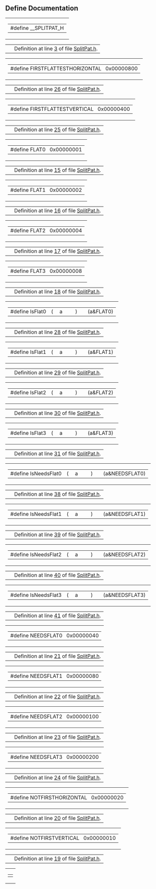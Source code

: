 ## Define Documentation

<span id="af303cc976d39bc17d6686b4602be197" class="anchor"></span>

<table class="mdTable" data-cellpadding="2" data-cellspacing="0">
<colgroup>
<col style="width: 100%" />
</colgroup>
<tbody>
<tr>
<td class="mdRow"><table data-cellpadding="0" data-cellspacing="0" data-border="0">
<tbody>
<tr>
<td class="md" data-nowrap="" data-valign="top">#define __SPLITPAT_H</td>
</tr>
</tbody>
</table></td>
</tr>
</tbody>
</table>

|  |  |
|----|----|
|   | Definition at line <a href="SplitPat_8h-source.md#l00003" class="el">3</a> of file <a href="SplitPat_8h-source.md" class="el">SplitPat.h</a>. |

<span id="0302c293208f20f971dd21fa6c1cffa9" class="anchor"></span>

<table class="mdTable" data-cellpadding="2" data-cellspacing="0">
<colgroup>
<col style="width: 100%" />
</colgroup>
<tbody>
<tr>
<td class="mdRow"><table data-cellpadding="0" data-cellspacing="0" data-border="0">
<tbody>
<tr>
<td class="md" data-nowrap="" data-valign="top">#define FIRSTFLATTESTHORIZONTAL   0x00000800</td>
</tr>
</tbody>
</table></td>
</tr>
</tbody>
</table>

|  |  |
|----|----|
|   | Definition at line <a href="SplitPat_8h-source.md#l00026" class="el">26</a> of file <a href="SplitPat_8h-source.md" class="el">SplitPat.h</a>. |

<span id="721937abaea3a2ed5ce889b8b5c50a66" class="anchor"></span>

<table class="mdTable" data-cellpadding="2" data-cellspacing="0">
<colgroup>
<col style="width: 100%" />
</colgroup>
<tbody>
<tr>
<td class="mdRow"><table data-cellpadding="0" data-cellspacing="0" data-border="0">
<tbody>
<tr>
<td class="md" data-nowrap="" data-valign="top">#define FIRSTFLATTESTVERTICAL   0x00000400</td>
</tr>
</tbody>
</table></td>
</tr>
</tbody>
</table>

|  |  |
|----|----|
|   | Definition at line <a href="SplitPat_8h-source.md#l00025" class="el">25</a> of file <a href="SplitPat_8h-source.md" class="el">SplitPat.h</a>. |

<span id="cc902397dd828d6330f86c9a183aeef2" class="anchor"></span>

<table class="mdTable" data-cellpadding="2" data-cellspacing="0">
<colgroup>
<col style="width: 100%" />
</colgroup>
<tbody>
<tr>
<td class="mdRow"><table data-cellpadding="0" data-cellspacing="0" data-border="0">
<tbody>
<tr>
<td class="md" data-nowrap="" data-valign="top">#define FLAT0   0x00000001</td>
</tr>
</tbody>
</table></td>
</tr>
</tbody>
</table>

|  |  |
|----|----|
|   | Definition at line <a href="SplitPat_8h-source.md#l00015" class="el">15</a> of file <a href="SplitPat_8h-source.md" class="el">SplitPat.h</a>. |

<span id="fc5ae770e3fe1c7d9aac9b8ccbfab63d" class="anchor"></span>

<table class="mdTable" data-cellpadding="2" data-cellspacing="0">
<colgroup>
<col style="width: 100%" />
</colgroup>
<tbody>
<tr>
<td class="mdRow"><table data-cellpadding="0" data-cellspacing="0" data-border="0">
<tbody>
<tr>
<td class="md" data-nowrap="" data-valign="top">#define FLAT1   0x00000002</td>
</tr>
</tbody>
</table></td>
</tr>
</tbody>
</table>

|  |  |
|----|----|
|   | Definition at line <a href="SplitPat_8h-source.md#l00016" class="el">16</a> of file <a href="SplitPat_8h-source.md" class="el">SplitPat.h</a>. |

<span id="d80d840f68ece097471eae44c19ef1e4" class="anchor"></span>

<table class="mdTable" data-cellpadding="2" data-cellspacing="0">
<colgroup>
<col style="width: 100%" />
</colgroup>
<tbody>
<tr>
<td class="mdRow"><table data-cellpadding="0" data-cellspacing="0" data-border="0">
<tbody>
<tr>
<td class="md" data-nowrap="" data-valign="top">#define FLAT2   0x00000004</td>
</tr>
</tbody>
</table></td>
</tr>
</tbody>
</table>

|  |  |
|----|----|
|   | Definition at line <a href="SplitPat_8h-source.md#l00017" class="el">17</a> of file <a href="SplitPat_8h-source.md" class="el">SplitPat.h</a>. |

<span id="9d6ae71d4177fb3b0db884e44c4b1723" class="anchor"></span>

<table class="mdTable" data-cellpadding="2" data-cellspacing="0">
<colgroup>
<col style="width: 100%" />
</colgroup>
<tbody>
<tr>
<td class="mdRow"><table data-cellpadding="0" data-cellspacing="0" data-border="0">
<tbody>
<tr>
<td class="md" data-nowrap="" data-valign="top">#define FLAT3   0x00000008</td>
</tr>
</tbody>
</table></td>
</tr>
</tbody>
</table>

|  |  |
|----|----|
|   | Definition at line <a href="SplitPat_8h-source.md#l00018" class="el">18</a> of file <a href="SplitPat_8h-source.md" class="el">SplitPat.h</a>. |

<span id="7ddbc8748fecdde7b3cfb3f8f6efb80b" class="anchor"></span>

<table class="mdTable" data-cellpadding="2" data-cellspacing="0">
<colgroup>
<col style="width: 100%" />
</colgroup>
<tbody>
<tr>
<td class="mdRow"><table data-cellpadding="0" data-cellspacing="0" data-border="0">
<tbody>
<tr>
<td class="md" data-nowrap="" data-valign="top">#define IsFlat0</td>
<td class="md" data-valign="top">( </td>
<td class="md" data-nowrap="" data-valign="top">a </td>
<td class="mdname1" data-valign="top" data-nowrap=""></td>
<td class="md" data-valign="top"> ) </td>
<td class="md" data-nowrap="">   (a&amp;FLAT0)</td>
</tr>
</tbody>
</table></td>
</tr>
</tbody>
</table>

|  |  |
|----|----|
|   | Definition at line <a href="SplitPat_8h-source.md#l00028" class="el">28</a> of file <a href="SplitPat_8h-source.md" class="el">SplitPat.h</a>. |

<span id="94e18587d9c787a25149f03f06e4d115" class="anchor"></span>

<table class="mdTable" data-cellpadding="2" data-cellspacing="0">
<colgroup>
<col style="width: 100%" />
</colgroup>
<tbody>
<tr>
<td class="mdRow"><table data-cellpadding="0" data-cellspacing="0" data-border="0">
<tbody>
<tr>
<td class="md" data-nowrap="" data-valign="top">#define IsFlat1</td>
<td class="md" data-valign="top">( </td>
<td class="md" data-nowrap="" data-valign="top">a </td>
<td class="mdname1" data-valign="top" data-nowrap=""></td>
<td class="md" data-valign="top"> ) </td>
<td class="md" data-nowrap="">   (a&amp;FLAT1)</td>
</tr>
</tbody>
</table></td>
</tr>
</tbody>
</table>

|  |  |
|----|----|
|   | Definition at line <a href="SplitPat_8h-source.md#l00029" class="el">29</a> of file <a href="SplitPat_8h-source.md" class="el">SplitPat.h</a>. |

<span id="cdf841756c6e4e9c1dfa62f5c5f07473" class="anchor"></span>

<table class="mdTable" data-cellpadding="2" data-cellspacing="0">
<colgroup>
<col style="width: 100%" />
</colgroup>
<tbody>
<tr>
<td class="mdRow"><table data-cellpadding="0" data-cellspacing="0" data-border="0">
<tbody>
<tr>
<td class="md" data-nowrap="" data-valign="top">#define IsFlat2</td>
<td class="md" data-valign="top">( </td>
<td class="md" data-nowrap="" data-valign="top">a </td>
<td class="mdname1" data-valign="top" data-nowrap=""></td>
<td class="md" data-valign="top"> ) </td>
<td class="md" data-nowrap="">   (a&amp;FLAT2)</td>
</tr>
</tbody>
</table></td>
</tr>
</tbody>
</table>

|  |  |
|----|----|
|   | Definition at line <a href="SplitPat_8h-source.md#l00030" class="el">30</a> of file <a href="SplitPat_8h-source.md" class="el">SplitPat.h</a>. |

<span id="4c330b5c0f1f4fe13ba6be19240cfce9" class="anchor"></span>

<table class="mdTable" data-cellpadding="2" data-cellspacing="0">
<colgroup>
<col style="width: 100%" />
</colgroup>
<tbody>
<tr>
<td class="mdRow"><table data-cellpadding="0" data-cellspacing="0" data-border="0">
<tbody>
<tr>
<td class="md" data-nowrap="" data-valign="top">#define IsFlat3</td>
<td class="md" data-valign="top">( </td>
<td class="md" data-nowrap="" data-valign="top">a </td>
<td class="mdname1" data-valign="top" data-nowrap=""></td>
<td class="md" data-valign="top"> ) </td>
<td class="md" data-nowrap="">   (a&amp;FLAT3)</td>
</tr>
</tbody>
</table></td>
</tr>
</tbody>
</table>

|  |  |
|----|----|
|   | Definition at line <a href="SplitPat_8h-source.md#l00031" class="el">31</a> of file <a href="SplitPat_8h-source.md" class="el">SplitPat.h</a>. |

<span id="99b0fc36bf51fbf870fa57eedcdd62fa" class="anchor"></span>

<table class="mdTable" data-cellpadding="2" data-cellspacing="0">
<colgroup>
<col style="width: 100%" />
</colgroup>
<tbody>
<tr>
<td class="mdRow"><table data-cellpadding="0" data-cellspacing="0" data-border="0">
<tbody>
<tr>
<td class="md" data-nowrap="" data-valign="top">#define IsNeedsFlat0</td>
<td class="md" data-valign="top">( </td>
<td class="md" data-nowrap="" data-valign="top">a </td>
<td class="mdname1" data-valign="top" data-nowrap=""></td>
<td class="md" data-valign="top"> ) </td>
<td class="md" data-nowrap="">   (a&amp;NEEDSFLAT0)</td>
</tr>
</tbody>
</table></td>
</tr>
</tbody>
</table>

|  |  |
|----|----|
|   | Definition at line <a href="SplitPat_8h-source.md#l00038" class="el">38</a> of file <a href="SplitPat_8h-source.md" class="el">SplitPat.h</a>. |

<span id="ad84d739fbc3e789e2a93408927241c9" class="anchor"></span>

<table class="mdTable" data-cellpadding="2" data-cellspacing="0">
<colgroup>
<col style="width: 100%" />
</colgroup>
<tbody>
<tr>
<td class="mdRow"><table data-cellpadding="0" data-cellspacing="0" data-border="0">
<tbody>
<tr>
<td class="md" data-nowrap="" data-valign="top">#define IsNeedsFlat1</td>
<td class="md" data-valign="top">( </td>
<td class="md" data-nowrap="" data-valign="top">a </td>
<td class="mdname1" data-valign="top" data-nowrap=""></td>
<td class="md" data-valign="top"> ) </td>
<td class="md" data-nowrap="">   (a&amp;NEEDSFLAT1)</td>
</tr>
</tbody>
</table></td>
</tr>
</tbody>
</table>

|  |  |
|----|----|
|   | Definition at line <a href="SplitPat_8h-source.md#l00039" class="el">39</a> of file <a href="SplitPat_8h-source.md" class="el">SplitPat.h</a>. |

<span id="189d3c599745e0621ed063f1772d6dd4" class="anchor"></span>

<table class="mdTable" data-cellpadding="2" data-cellspacing="0">
<colgroup>
<col style="width: 100%" />
</colgroup>
<tbody>
<tr>
<td class="mdRow"><table data-cellpadding="0" data-cellspacing="0" data-border="0">
<tbody>
<tr>
<td class="md" data-nowrap="" data-valign="top">#define IsNeedsFlat2</td>
<td class="md" data-valign="top">( </td>
<td class="md" data-nowrap="" data-valign="top">a </td>
<td class="mdname1" data-valign="top" data-nowrap=""></td>
<td class="md" data-valign="top"> ) </td>
<td class="md" data-nowrap="">   (a&amp;NEEDSFLAT2)</td>
</tr>
</tbody>
</table></td>
</tr>
</tbody>
</table>

|  |  |
|----|----|
|   | Definition at line <a href="SplitPat_8h-source.md#l00040" class="el">40</a> of file <a href="SplitPat_8h-source.md" class="el">SplitPat.h</a>. |

<span id="cbeeb0d5028ed40d6793874ba01f2e0c" class="anchor"></span>

<table class="mdTable" data-cellpadding="2" data-cellspacing="0">
<colgroup>
<col style="width: 100%" />
</colgroup>
<tbody>
<tr>
<td class="mdRow"><table data-cellpadding="0" data-cellspacing="0" data-border="0">
<tbody>
<tr>
<td class="md" data-nowrap="" data-valign="top">#define IsNeedsFlat3</td>
<td class="md" data-valign="top">( </td>
<td class="md" data-nowrap="" data-valign="top">a </td>
<td class="mdname1" data-valign="top" data-nowrap=""></td>
<td class="md" data-valign="top"> ) </td>
<td class="md" data-nowrap="">   (a&amp;NEEDSFLAT3)</td>
</tr>
</tbody>
</table></td>
</tr>
</tbody>
</table>

|  |  |
|----|----|
|   | Definition at line <a href="SplitPat_8h-source.md#l00041" class="el">41</a> of file <a href="SplitPat_8h-source.md" class="el">SplitPat.h</a>. |

<span id="f8745d5fe08cce59243189be14592987" class="anchor"></span>

<table class="mdTable" data-cellpadding="2" data-cellspacing="0">
<colgroup>
<col style="width: 100%" />
</colgroup>
<tbody>
<tr>
<td class="mdRow"><table data-cellpadding="0" data-cellspacing="0" data-border="0">
<tbody>
<tr>
<td class="md" data-nowrap="" data-valign="top">#define NEEDSFLAT0   0x00000040</td>
</tr>
</tbody>
</table></td>
</tr>
</tbody>
</table>

|  |  |
|----|----|
|   | Definition at line <a href="SplitPat_8h-source.md#l00021" class="el">21</a> of file <a href="SplitPat_8h-source.md" class="el">SplitPat.h</a>. |

<span id="e3943c8b0fed08ed4f4f297f8929e755" class="anchor"></span>

<table class="mdTable" data-cellpadding="2" data-cellspacing="0">
<colgroup>
<col style="width: 100%" />
</colgroup>
<tbody>
<tr>
<td class="mdRow"><table data-cellpadding="0" data-cellspacing="0" data-border="0">
<tbody>
<tr>
<td class="md" data-nowrap="" data-valign="top">#define NEEDSFLAT1   0x00000080</td>
</tr>
</tbody>
</table></td>
</tr>
</tbody>
</table>

|  |  |
|----|----|
|   | Definition at line <a href="SplitPat_8h-source.md#l00022" class="el">22</a> of file <a href="SplitPat_8h-source.md" class="el">SplitPat.h</a>. |

<span id="7f3419511fe0c7f9e3999d18e4b23689" class="anchor"></span>

<table class="mdTable" data-cellpadding="2" data-cellspacing="0">
<colgroup>
<col style="width: 100%" />
</colgroup>
<tbody>
<tr>
<td class="mdRow"><table data-cellpadding="0" data-cellspacing="0" data-border="0">
<tbody>
<tr>
<td class="md" data-nowrap="" data-valign="top">#define NEEDSFLAT2   0x00000100</td>
</tr>
</tbody>
</table></td>
</tr>
</tbody>
</table>

|  |  |
|----|----|
|   | Definition at line <a href="SplitPat_8h-source.md#l00023" class="el">23</a> of file <a href="SplitPat_8h-source.md" class="el">SplitPat.h</a>. |

<span id="859452a195ab7b8f73361e221deda2df" class="anchor"></span>

<table class="mdTable" data-cellpadding="2" data-cellspacing="0">
<colgroup>
<col style="width: 100%" />
</colgroup>
<tbody>
<tr>
<td class="mdRow"><table data-cellpadding="0" data-cellspacing="0" data-border="0">
<tbody>
<tr>
<td class="md" data-nowrap="" data-valign="top">#define NEEDSFLAT3   0x00000200</td>
</tr>
</tbody>
</table></td>
</tr>
</tbody>
</table>

|  |  |
|----|----|
|   | Definition at line <a href="SplitPat_8h-source.md#l00024" class="el">24</a> of file <a href="SplitPat_8h-source.md" class="el">SplitPat.h</a>. |

<span id="2865bd7f9e7f74247fadf1b5d26e649f" class="anchor"></span>

<table class="mdTable" data-cellpadding="2" data-cellspacing="0">
<colgroup>
<col style="width: 100%" />
</colgroup>
<tbody>
<tr>
<td class="mdRow"><table data-cellpadding="0" data-cellspacing="0" data-border="0">
<tbody>
<tr>
<td class="md" data-nowrap="" data-valign="top">#define NOTFIRSTHORIZONTAL   0x00000020</td>
</tr>
</tbody>
</table></td>
</tr>
</tbody>
</table>

|  |  |
|----|----|
|   | Definition at line <a href="SplitPat_8h-source.md#l00020" class="el">20</a> of file <a href="SplitPat_8h-source.md" class="el">SplitPat.h</a>. |

<span id="f220424beaf12e008a5a7db732383e50" class="anchor"></span>

<table class="mdTable" data-cellpadding="2" data-cellspacing="0">
<colgroup>
<col style="width: 100%" />
</colgroup>
<tbody>
<tr>
<td class="mdRow"><table data-cellpadding="0" data-cellspacing="0" data-border="0">
<tbody>
<tr>
<td class="md" data-nowrap="" data-valign="top">#define NOTFIRSTVERTICAL   0x00000010</td>
</tr>
</tbody>
</table></td>
</tr>
</tbody>
</table>

|  |  |
|----|----|
|   | Definition at line <a href="SplitPat_8h-source.md#l00019" class="el">19</a> of file <a href="SplitPat_8h-source.md" class="el">SplitPat.h</a>. |

<span id="f55aba635f852f76b1695bcffce0e4ac" class="anchor"></span>

<table class="mdTable" data-cellpadding="2" data-cellspacing="0">
<colgroup>
<col style="width: 100%" />
</colgroup>
<tbody>
<tr>
<td class="mdRow"><table data-cellpadding="0" data-cellspacing="0" data-border="0">
<tbody>
<tr>
<td class="md" data-nowrap="" data-v